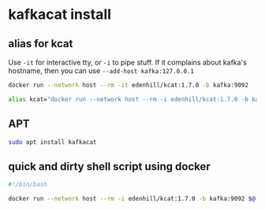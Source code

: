 # kafkacat install

## alias for kcat
Use `-it` for interactive tty, or `-i` to pipe stuff.
If it complains about kafka's hostname, then you can use `--add-host kafka:127.0.0.1`
```bash
docker run --network host --rm -it edenhill/kcat:1.7.0 -b kafka:9092

alias kcat="docker run --network host --rm -i edenhill/kcat:1.7.0 -b kafka:9092"
```

## APT
```bash
sudo apt install kafkacat
```

## quick and dirty shell script using docker
```bash
#!/bin/bash

docker run --network host --rm -i edenhill/kcat:1.7.0 -b kafka:9092 $@
```
